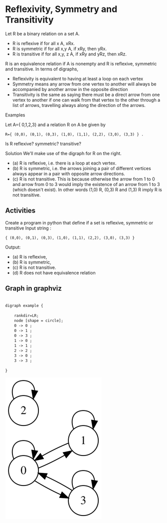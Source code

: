 # Reflexivity, Symmetry and Transitivity

Let R be a binary relation on a set A.

* R is reflexive if for all x  A, xRx.
* R is symmetric if for all x,y  A, if xRy, then yRx.
* R is transitive if for all x,y, z  A, if xRy and yRz, then xRz.

R is an equivalence relation if A is nonempty and R is reflexive, symmetric and
transitive.  In terms of digraphs,

* Reflexivity is equivalent to having at least a loop on each vertex
* Symmetry means any arrow from one vertex to another will always be accompanied by another arrow in the opposite direction
* Transitivity is the same as saying there must be a direct arrow from one vertex to another if one can walk from that vertex to the other through a list of arrows, travelling always along the direction of the arrows.

Examples

Let A={ 0,1,2,3} and a relation R on A be given by

    R={ (0,0), (0,1), (0,3), (1,0), (1,1), (2,2), (3,0), (3,3) } .

Is R reflexive? symmetric? transitive?

Solution We'll make use of the digraph for R on the right.

- (a) R is reflexive, i.e. there is a loop at each vertex.
- (b) R is symmetric, i.e. the arrows joining a pair of different vertices always appear in a pair with opposite arrow directions.
- (c) R is not transitive. This is because otherwise the arrow from 1 to 0 and arrow from 0 to 3 would imply the existence of an arrow from 1 to 3 (which doesn't exist). In other words (1,0)  R, (0,3)  R and (1,3)  R imply R is not transitive.

## Activities

Create a program in python that define if a set is reflexive, symmetric or transitive
Input string : 

	{ (0,0), (0,1), (0,3), (1,0), (1,1), (2,2), (3,0), (3,3) }

Output:

- (a) R is reflexive, 
- (b) R is symmetric,
- (c) R is not transitive. 
- (d) R does not have equivalence relation 


## Graph in graphviz

```graphviz

digraph example {

	rankdir=LR;
	node [shape = circle];
	0 -> 0 ;
	0 -> 1 ;
	0 -> 3 ;
	1 -> 0 ;
	1 -> 1 ;
	2 -> 2 ;
	3 -> 0 ;
	3 -> 3 ;

}
```
![test](test.svg)
